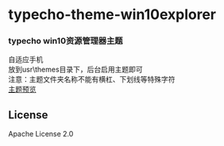 # typecho-theme-win10explorer
### typecho win10资源管理器主题<br/>
自适应手机<br/>
放到usr\themes目录下，后台启用主题即可<br/>
注意：主题文件夹名称不能有横杠、下划线等特殊字符<br/>
[主题预览](http://rootvip.cn/)
## License
Apache License 2.0